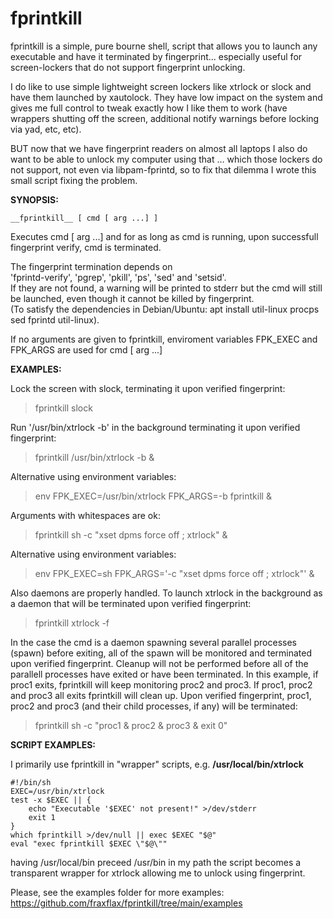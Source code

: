 # fprintkill
fprintkill is a simple, pure bourne shell, script that allows you to launch any executable and have it terminated by fingerprint... especially useful for screen-lockers that do not support fingerprint unlocking.

I do like to use simple lightweight screen lockers like xtrlock or slock and have them launched by xautolock. They have low impact on the system and gives me full control to tweak exactly how I like them to work (have wrappers shutting off the screen, additional notify warnings before locking via yad, etc, etc).

BUT now that we have fingerprint readers on almost all laptops I also do want to be able to unlock my computer using that ... which those lockers do not support, not even via libpam-fprintd, so to fix that dilemma I wrote this small script fixing the problem.

__SYNOPSIS:__ <br/>

`__fprintkill__ [ cmd [ arg ...] ]`

Executes cmd [ arg ...] and for as long as cmd is running, 
upon successfull fingerprint verify, cmd is terminated.

The fingerprint termination depends on  <br/>
'fprintd-verify', 'pgrep', 'pkill', 'ps', 'sed' and 'setsid'.  <br/>
If they are not found, a warning will be printed to stderr but the cmd will still
be launched, even though it cannot be killed by fingerprint.  <br/>
(To satisfy the dependencies in Debian/Ubuntu: apt install util-linux procps sed fprintd util-linux).

If no arguments are given to fprintkill, 
enviroment variables FPK_EXEC and FPK_ARGS are used for cmd [ arg ...]

__EXAMPLES:__ <br/>

Lock the screen with slock, terminating it upon verified fingerprint:
> fprintkill slock

Run '/usr/bin/xtrlock -b' in the background terminating it upon verified fingerprint:
> fprintkill /usr/bin/xtrlock -b &

Alternative using environment variables:
> env FPK_EXEC=/usr/bin/xtrlock FPK_ARGS=-b fprintkill &

Arguments with whitespaces are ok:
> fprintkill sh -c "xset dpms force off ; xtrlock" &

Alternative using environment variables:
> env FPK_EXEC=sh FPK_ARGS='-c  "xset dpms force off ; xtrlock"' &

Also daemons are properly handled.  To launch xtrlock in the background as a daemon that will be terminated upon verified fingerprint:
> fprintkill xtrlock -f

In the case the cmd is a daemon spawning several parallel processes (spawn) before exiting, all of the spawn will be monitored and terminated upon verified fingerprint. Cleanup will not be performed before all of the parallell processes have exited or have been terminated. In this example, if proc1 exits, fprintkill will keep monitoring proc2 and proc3. If proc1, proc2 and proc3 all exits fprintkill will clean up. Upon verified fingerprint, proc1, proc2 and proc3 (and their child processes, if any) will be terminated:
> fprintkill sh -c "proc1 & proc2 & proc3 & exit 0"


__SCRIPT EXAMPLES:__ <br/>

I primarily use fprintkill in "wrapper" scripts, e.g. __/usr/local/bin/xtrlock__
```shell
#!/bin/sh
EXEC=/usr/bin/xtrlock
test -x $EXEC || { 
    echo "Executable '$EXEC' not present!" >/dev/stderr
    exit 1
}
which fprintkill >/dev/null || exec $EXEC "$@"
eval "exec fprintkill $EXEC \"$@\""
```
having /usr/local/bin preceed /usr/bin in my path the script becomes a transparent wrapper for xtrlock allowing me to unlock using fingerprint.

Please, see the examples folder for more examples:\
https://github.com/fraxflax/fprintkill/tree/main/examples
